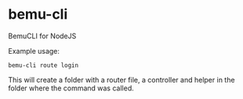 # bemu-cli
BemuCLI for NodeJS

Example usage:

    bemu-cli route login

This will create a folder with a router file, a controller and helper in the folder where the command was called.